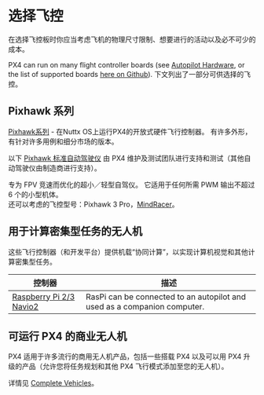 # 选择飞控

在选择飞控板时你应当考虑飞机的物理尺寸限制、想要进行的活动以及必不可少的成本。

PX4 can run on many flight controller boards (see [Autopilot Hardware](../flight_controller/README.md), or the list of supported boards [here on Github](https://github.com/PX4/PX4-Autopilot/#supported-hardware)). 下文列出了一部分可供选择的飞控。

## Pixhawk 系列

[Pixhawk系列](../flight_controller/pixhawk_series.md) - 在Nuttx OS上运行PX4的开放式硬件飞行控制器。 有许多外形，有针对许多用例和细分市场的版本。

以下 [Pixhawk 标准自动驾驶仪](../flight_controller/autopilot_pixhawk_standard.md) 由 PX4 维护及测试团队进行支持和测试（其他自动驾驶仪由制造商进行支持）。

专为 FPV 竞速而优化的超小／轻型自驾仪。 它适用于任何所需 PWM 输出不超过 6 个的小型机体。   
还可以考虑的飞控型号：Pixhawk 3 Pro，[MindRacer](../flight_controller/mindracer.md)。</td> </tr> 

</tbody> </table> 

## 用于计算密集型任务的无人机

这些飞行控制器（和开发平台）提供机载“协同计算”，以实现计算机视觉和其他计算密集型任务。

| 控制器                                                                    | 描述                                                                       |
| ---------------------------------------------------------------------- | ------------------------------------------------------------------------ |
| [Raspberry Pi 2/3 Navio2](../flight_controller/raspberry_pi_navio2.md) | RasPi can be connected to an autopilot and used as a companion computer. |

## 可运行 PX4 的商业无人机

PX4 适用于许多流行的商用无人机产品，包括一些搭载 PX4 以及可以用 PX4 升级的产品（允许您将任务规划和其他 PX4 飞行模式添加至您的无人机）。

详情见 [Complete Vehicles](../complete_vehicles/README.md)。